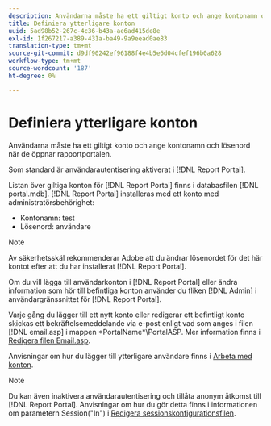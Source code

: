 ```yaml
---
description: Användarna måste ha ett giltigt konto och ange kontonamn och lösenord när de öppnar rapportportalen.
title: Definiera ytterligare konton
uuid: 5ad98b52-267c-4c36-b43a-ae6ad415de8e
exl-id: 1f267217-a389-431a-ba49-9a9eead0ae83
translation-type: tm+mt
source-git-commit: d9df90242ef96188f4e4b5e6d04cfef196b0a628
workflow-type: tm+mt
source-wordcount: '187'
ht-degree: 0%

---
```


# Definiera ytterligare konton

Användarna måste ha ett giltigt konto och ange kontonamn och lösenord när de öppnar rapportportalen.

Som standard är användarautentisering aktiverat i [!DNL Report Portal].

Listan över giltiga konton för [!DNL Report Portal] finns i databasfilen [!DNL portal.mdb]. [!DNL Report Portal] installeras med ett konto med administratörsbehörighet:

* Kontonamn: test
* Lösenord: användare

>[!NOTE]
>
>Av säkerhetsskäl rekommenderar Adobe att du ändrar lösenordet för det här kontot efter att du har installerat [!DNL Report Portal].

Om du vill lägga till användarkonton i [!DNL Report Portal] eller ändra information som hör till befintliga konton använder du fliken [!DNL Admin] i användargränssnittet för [!DNL Report Portal].

Varje gång du lägger till ett nytt konto eller redigerar ett befintligt konto skickas ett bekräftelsemeddelande via e-post enligt vad som anges i filen [!DNL email.asp] i mappen \*PortalName*\PortalASP. Mer information finns i [Redigera filen Email.asp](../../../home/c-rpt-oview/c-install-rpt-port/t-email-file.md#task-d9f4f306d38e435aa7effab3d94f690b).

Anvisningar om hur du lägger till ytterligare användare finns i [Arbeta med konton](../../../home/c-rpt-oview/c-admin-rpt/c-work-accts/c-work-accts.md#concept-c933a1940bda4a3489d61d8af315e45d).

>[!NOTE]
>
>Du kan även inaktivera användarautentisering och tillåta anonym åtkomst till [!DNL Report Portal]. Anvisningar om hur du gör detta finns i informationen om parametern Session(&quot;In&quot;) i [Redigera sessionskonfigurationsfilen](../../../home/c-rpt-oview/c-install-rpt-port/t-edit-sess-config-file.md#task-cf11c3a780bd4936afd3f64a6b30afc7).
